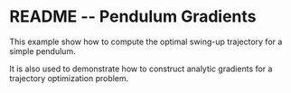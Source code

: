 # README  --  Pendulum Gradients

This example show how to compute the optimal swing-up trajectory for a simple pendulum.

It is also used to demonstrate how to construct analytic gradients for a trajectory optimization problem.

